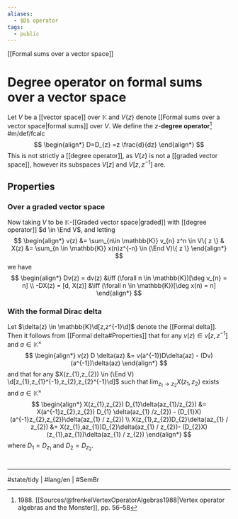 ```yaml
---
aliases:
  - $D$ operator
tags:
  - public
---
```

[[Formal sums over a vector space]]
# Degree operator on formal sums over a vector space

Let $V$ be a [[vector space]] over $\mathbb{K}$ and $V \{ z \}$ denote [[Formal sums over a vector space|formal sums]] over $V$.
We define the $z$-**degree operator**[^1988] #m/def/fcalc 
$$
\begin{align*}
D=D_{z} =z \frac{d}{dz}
\end{align*}
$$
This is not strictly a [[degree operator]], as $V \{ z \}$ is not a [[graded vector space]],
however its subspaces $V[z]$ and $V[z,z^{-1}]$ are.

## Properties

### Over a graded vector space
Now taking $V$ to be $\mathbb{K}$-[[Graded vector space|graded]] with [[degree operator]] $d \in \End V$, and letting
$$
\begin{align*}
v(z) &= \sum_{n\in \mathbb{K}}  v_{n} z^n \in V\{ z \} & X(z) &= \sum_{n \in \mathbb{K}} x(n)z^{-n} \in (\End V)\{ z \}
\end{align*}
$$
we have
$$
\begin{align*}
Dv(z) = dv(z) &\iff (\forall n \in \mathbb{K})[\deg v_{n} = n] \\
-DX(z) = [d, X(z)] &\iff (\forall n \in \mathbb{K})[\deg x(n) = n]
\end{align*}
$$


### With the formal Dirac delta

Let $\delta(z) \in \mathbb{K}\d[z,z^{-1}\d]$ denote the [[Formal delta]]. Then it follows from [[Formal delta#Properties]] that for any $v(z) \in v[z,z^{-1}]$ and $a \in \mathbb{K}^\times$
$$
\begin{align*}
v(z) D \delta(az) &= v(a^{-1})D\delta(az) - (Dv)(a^{-1})\delta(az)
\end{align*}
$$
and that for any $X(z_{1},z_{2}) \in (\End V) \d[z_{1},z_{1}^{-1},z_{2},z_{2}^{-1}\d]$ such that $\lim_{ z_{1} \to z_{2} }X(z_{1},z_{2})$ exists and $a \in \mathbb{K}^\times$
$$
\begin{align*}
X(z_{1},z_{2}) D_{1}\delta(az_{1}/z_{2}) &= X(a^{-1}z_{2},z_{2}) D_{1} \delta(az_{1} /z_{2}) - (D_{1}X)(a^{-1}z_{2},z_{2})\delta(az_{1} / z_{2}) \\
X(z_{1},z_{2})D_{2}\delta(az_{1} / z_{2}) &= X(z_{1},az_{1})D_{2}\delta(az_{1} / z_{2})- (D_{2}X)(z_{1},az_{1})\delta(az_{1} / z_{2})
\end{align*}
$$
where $D_{1}=D_{z_{1}}$ and $D_{2}=D_{z_{2}}$.

  [^1988]: 1988\. [[Sources/@frenkelVertexOperatorAlgebras1988|Vertex operator algebras and the Monster]], pp. 56–58

#
---
#state/tidy | #lang/en | #SemBr
